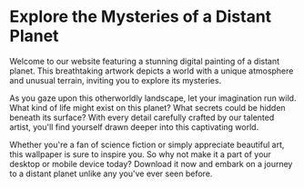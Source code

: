 <!--font:Poppins-->

# Explore the Mysteries of a Distant Planet

Welcome to our website featuring a stunning digital painting of a distant planet. This breathtaking artwork depicts a world with a unique atmosphere and unusual terrain, inviting you to explore its mysteries.

As you gaze upon this otherworldly landscape, let your imagination run wild. What kind of life might exist on this planet? What secrets could be hidden beneath its surface? With every detail carefully crafted by our talented artist, you'll find yourself drawn deeper into this captivating world.

Whether you're a fan of science fiction or simply appreciate beautiful art, this wallpaper is sure to inspire you. So why not make it a part of your desktop or mobile device today? Download it now and embark on a journey to a distant planet unlike any you've ever seen before.

<!--

Write me markdown content of website with wallpaper:

"A digital painting of a distant planet, with a unique atmosphere and unusual terrain."

The header of the page should not be copy of the text but rather a real content of the website which is using this wallpaper.


---


# Explore the Mysteries of a Distant Planet

Welcome to our website featuring a stunning digital painting of a distant planet. This breathtaking artwork depicts a world with a unique atmosphere and unusual terrain, inviting you to explore its mysteries.

As you gaze upon this otherworldly landscape, let your imagination run wild. What kind of life might exist on this planet? What secrets could be hidden beneath its surface? With every detail carefully crafted by our talented artist, you'll find yourself drawn deeper into this captivating world.

Whether you're a fan of science fiction or simply appreciate beautiful art, this wallpaper is sure to inspire you. So why not make it a part of your desktop or mobile device today? Download it now and embark on a journey to a distant planet unlike any you've ever seen before.


---


Write me a Google font which is best fitting for the website.

Pick from the list:
- Dancing Script
- Lobster
- Poppins
- Barlow Condensed
- Lato
- Futura
- Cabin
- Great Vibes
- IBM Plex Sans
- Exo 2
- Montserrat
- Cinzel Decorative
- Creepster
- Inter
- Cinzel
- Raleway
- Cormorant Garamond
- Orbitron
- Roboto
- Alegreya
- Playfair Display
- Open Sans


Write just the font name nothing else.


---


Poppins

-->

